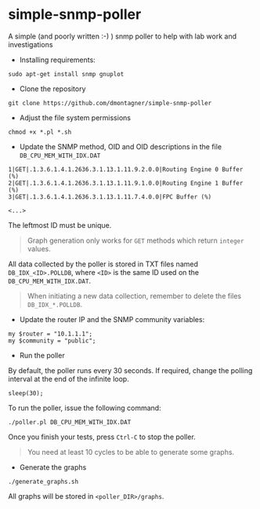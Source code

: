 # simple-snmp-poller
A simple (and poorly written :-) ) snmp poller to help with lab work and investigations



- Installing requirements:

```
sudo apt-get install snmp gnuplot 
```

- Clone the repository

```
git clone https://github.com/dmontagner/simple-snmp-poller
```

- Adjust the file system permissions

```
chmod +x *.pl *.sh
```

- Update the SNMP method, OID and OID descriptions in the file `DB_CPU_MEM_WITH_IDX.DAT`

```
1|GET|.1.3.6.1.4.1.2636.3.1.13.1.11.9.2.0.0|Routing Engine 0 Buffer (%)
2|GET|.1.3.6.1.4.1.2636.3.1.13.1.11.9.1.0.0|Routing Engine 1 Buffer (%)
3|GET|.1.3.6.1.4.1.2636.3.1.13.1.11.7.4.0.0|FPC Buffer (%)

<...>

```

The leftmost ID must be unique.

> Graph generation only works for `GET` methods which return `integer` values.

All data collected by the poller is stored in TXT files named `DB_IDX_<ID>.POLLDB`, 
where `<ID>` is the same ID used on the `DB_CPU_MEM_WITH_IDX.DAT`.

> When initiating a new data collection, remember to delete the files `DB_IDX_*.POLLDB`.

- Update the router IP and the SNMP community variables:

```
my $router = "10.1.1.1";
my $community = "public";
```

- Run the poller

By default, the poller runs every 30 seconds. If required, change the polling interval at the end of the infinite loop.

```
sleep(30);
```

To run the poller, issue the following command:

```
./poller.pl DB_CPU_MEM_WITH_IDX.DAT
```

Once you finish your tests, press `Ctrl-C` to stop the poller.

> You need at least 10 cycles to be able to generate some graphs.

- Generate the graphs

```
./generate_graphs.sh
```

All graphs will be stored in `<poller_DIR>/graphs`.
